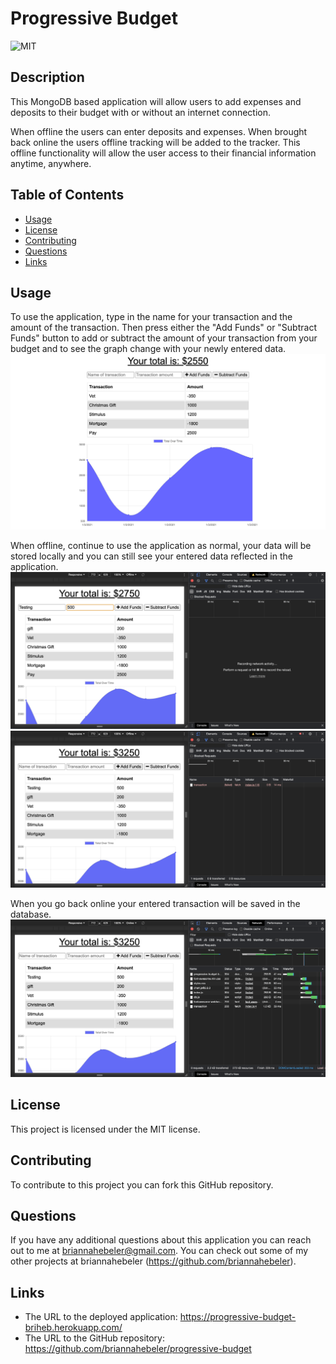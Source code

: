 # Progressive Budget
![MIT](https://img.shields.io/badge/license-MIT-blueviolet)

## Description 
This MongoDB based application will allow users to add expenses and deposits to their budget with or without an internet connection.

When offline the users can enter deposits and expenses. When brought back online the users offline tracking will be added to the tracker. This offline functionality will allow the user access to their financial information anytime, anywhere. 

## Table of Contents  
* [Usage](#usage)
* [License](#license)
* [Contributing](#contributing)
* [Questions](#questions)
* [Links](#links)

## Usage 
To use the application, type in the name for your transaction and the amount of the transaction. Then press either the "Add Funds" or "Subtract Funds" button to add or subtract the amount of your transaction from your budget and to see the graph change with your newly entered data.
![](./public/assets/images/budgetScreenshot.png)

When offline, continue to use the application as normal, your data will be stored locally and you can still see your entered data reflected in the application.
![](./public/assets/images/offlineEntering.png)
![](./public/assets/images/enteredOffline.png)

When you go back online your entered transaction will be saved in the database.
![](./public/assets/images/wentOnline.png)

## License
This project is licensed under the MIT license.

## Contributing
To contribute to this project you can fork this GitHub repository.

## Questions
If you have any additional questions about this application you can reach out to me at briannahebeler@gmail.com.
You can check out some of my other projects at briannahebeler (https://github.com/briannahebeler).

## Links
* The URL to the deployed application: https://progressive-budget-briheb.herokuapp.com/
* The URL to the GitHub repository: https://github.com/briannahebeler/progressive-budget